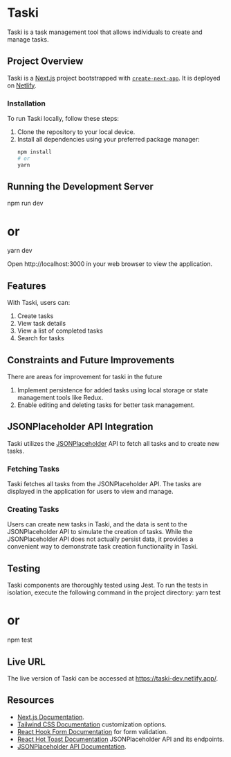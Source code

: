 # Taski

Taski is a task management tool that allows individuals to create and manage tasks.

## Project Overview

Taski is a [Next.js](https://nextjs.org/) project bootstrapped with [`create-next-app`](https://github.com/vercel/next.js/tree/canary/packages/create-next-app). It is deployed on [Netlify](https://www.netlify.com/).

### Installation

To run Taski locally, follow these steps:

1. Clone the repository to your local device.
2. Install all dependencies using your preferred package manager:
   ```bash
   npm install
   # or
   yarn
## Running the Development Server
npm run dev
# or
yarn dev

Open http://localhost:3000 in your web browser to view the application.

## Features

With Taski, users can:

1. Create tasks
2. View task details
3. View a list of completed tasks
4. Search for tasks

## Constraints and Future Improvements
 There are areas for improvement for taski in the future
1. Implement persistence for added tasks using local storage or state management tools like Redux.
2. Enable editing and deleting tasks for better task management.

## JSONPlaceholder API Integration

Taski utilizes the [JSONPlaceholder](https://jsonplaceholder.typicode.com/) API to fetch all tasks and to create new tasks.

### Fetching Tasks

Taski fetches all tasks from the JSONPlaceholder API. The tasks are displayed in the application for users to view and manage.

### Creating Tasks

Users can create new tasks in Taski, and the data is sent to the JSONPlaceholder API to simulate the creation of tasks. While the JSONPlaceholder API does not actually persist data, it provides a convenient way to demonstrate task creation functionality in Taski.


## Testing

Taski components are thoroughly tested using Jest. To run the tests in isolation, execute the following command in the project directory:
yarn test
# or
npm test


## Live URL
The live version of Taski can be accessed at https://taski-dev.netlify.app/.

## Resources

- [Next.js Documentation](https://nextjs.org/docs).
- [Tailwind CSS Documentation](https://tailwindcss.com/docs)
customization options.
- [React Hook Form Documentation](https://react-hook-form.com/get-started)
for form validation.
- [React Hot Toast Documentation](https://react-hot-toast.com/)
JSONPlaceholder API and its endpoints.
- [JSONPlaceholder API Documentation](https://jsonplaceholder.typicode.com/).
